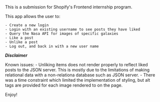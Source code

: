 This is a submission for Shopify's Frontend internship program. 


This app allows the user to: 

    - Create a new login 
    - Login with an existing username to see posts they have liked
    - Query the Nasa API for images of specific galaxies
    - Like a post
    - Unlike a post
    - Log out, and back in with a new user name 


***Disclaimer***

Known issues: 
    - Unliking items does not render properly to reflect liked posts to the JSON server. This is mostly due to the limitations of making relational data with a non-relationa database such as JSON server.
    - There was a time constraint which limited the implementation of styling, but alt tags are provided for each image rendered to on the page.



Enjoy!